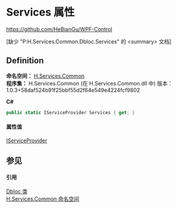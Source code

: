 # Services 属性
https://github.com/HeBianGu/WPF-Control

\[缺少 "P:H.Services.Common.DbIoc.Services" 的 &lt;summary&gt; 文档\]



## Definition
**命名空间：** <a href="b9cdd84f-6623-a51a-f53b-465103ced202">H.Services.Common</a>  
**程序集：** H.Services.Common (在 H.Services.Common.dll 中) 版本：1.0.3+58daf524b91f25bbf55d2f64e549e4224fcf9802

**C#**
``` C#
public static IServiceProvider Services { get; }
```



#### 属性值
<a href="https://learn.microsoft.com/dotnet/api/system.iserviceprovider" target="_blank" rel="noopener noreferrer">IServiceProvider</a>

## 参见


#### 引用
<a href="063e9bca-e270-11fb-2c99-9b2b3768f34b">DbIoc 类</a>  
<a href="b9cdd84f-6623-a51a-f53b-465103ced202">H.Services.Common 命名空间</a>  
